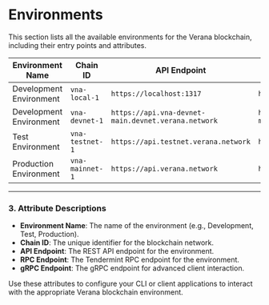 # Environments

This section lists all the available environments for the Verana blockchain, including their entry points and attributes.

| Environment Name         | Chain ID     | API Endpoint                 | RPC Endpoint                |
|--------------------------|--------------|------------------------------|-----------------------------|
| Development Environment  | `vna-local-1`  | `https://localhost:1317` | `https://localhost:26657` |
| Development Environment  | `vna-devnet-1`  | `https://api.vna-devnet-main.devnet.verana.network` | `https://rpc.vna-devnet-main.devnet.verana.network` |
| Test Environment         | `vna-testnet-1` | `https://api.testnet.verana.network` | `https://rpc.testnet.verana.network` |
| Production Environment   | `vna-mainnet-1` | `https://api.verana.network`        | `https://rpc.verana.network`        |

---

### **3. Attribute Descriptions**

- **Environment Name**: The name of the environment (e.g., Development, Test, Production).
- **Chain ID**: The unique identifier for the blockchain network.
- **API Endpoint**: The REST API endpoint for the environment.
- **RPC Endpoint**: The Tendermint RPC endpoint for the environment.
- **gRPC Endpoint**: The gRPC endpoint for advanced client interaction.

Use these attributes to configure your CLI or client applications to interact with the appropriate Verana blockchain environment.